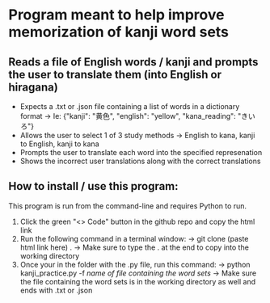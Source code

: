 # Program meant to help improve memorization of kanji word sets

## Reads a file of English words / kanji and prompts the user to translate them (into English or hiragana)

* Expects a .txt or .json file containing a list of words in a dictionary format
    -> Ie: {"kanji": "黄色", "english": "yellow", "kana_reading": "きいろ"}
* Allows the user to select 1 of 3 study methods
    -> English to kana, kanji to English, kanji to kana
* Prompts the user to translate each word into the specified represenation
* Shows the incorrect user translations along with the correct translations

## How to install / use this program:

This program is run from the command-line and requires Python to run.

1. Click the green "<> Code" button in the github repo and copy the html link
2. Run the following command in a terminal window:
    -> git clone (paste html link here) .
    -> Make sure to type the . at the end to copy into the working directory
3. Once your in the folder with the .py file, run this command:
    -> python kanji_practice.py -f *name of file containing the word sets*
    -> Make sure the file containing the word sets is in the working directory as well and ends with .txt or .json
